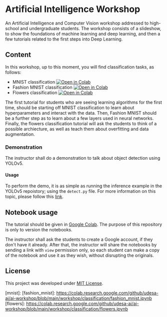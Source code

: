# Artificial Intelligence Workshop

An Artificial Intelligence and Computer Vision workshop addressed to high-school and undergraduate students.
The workshop consists of a slideshow, to show the foundations of machine learning and deep learning, and then a few tutorials
related to the first steps into Deep Learning.

## Content

In this workshop, up to this moment, you will find classification tasks, as follows:

* MNIST classification <a href="https://colab.research.google.com/github/udesa-ai/ai-workshop/blob/main/workshop/classification/mnist.ipynb"><img src="https://colab.research.google.com/assets/colab-badge.svg" alt="Open in Colab"></a>
* Fashion MNIST classification <a href="https://colab.research.google.com/github/udesa-ai/ai-workshop/blob/main/workshop/classification/fashion_mnist.ipynb"><img src="https://colab.research.google.com/assets/colab-badge.svg" alt="Open in Colab"></a>
* Flowers classification <a href="https://colab.research.google.com/github/udesa-ai/ai-workshop/blob/main/workshop/classification/flowers.ipynb"><img src="https://colab.research.google.com/assets/colab-badge.svg" alt="Open in Colab"></a>

The first tutorial for students who are seeing learning algorithms for the first time, should be starting off MNIST classification to learn about hyperparameters and interact with the data. 
Then, Fashion MNIST should be a further step as to learn about a few layers used in neural networks.
Finally, the flowers classification tutorial will ask the students to think of a possible archiecture,
as well as teach them about overfitting and data augmentation.

### Demonstration

The instructor shall do a demonstration to talk about object detection using YOLOv5.

#### Usage

To perform the demo, it is as simple as running the inference example in the YOLOv5 repoistory; using the `detect.py` file.
For more information on this topic, please follow this [link](https://github.com/ultralytics/yolov5#readme).

## Notebook usage

The tutorial should be given in [Google Colab](https://colab.research.google.com).
The purpose of this repository is only to version the notebooks.

The instructor shall ask the students to create a Google account, if they don't have it already.
After that, the instructor will share the notebooks by sending a link with `view` permission only, so each student can make a copy of
the notebook and use it as they wish, without disrupting the originals.

## License

This project was developed under [MIT License](./LICENSE).


[mnist]: 
[fashion_mnist]: https://colab.research.google.com/github/udesa-ai/ai-workshop/blob/main/workshop/classification/fashion_mnist.ipynb
[flowers]: https://colab.research.google.com/github/udesa-ai/ai-workshop/blob/main/workshop/classification/flowers.ipynb
